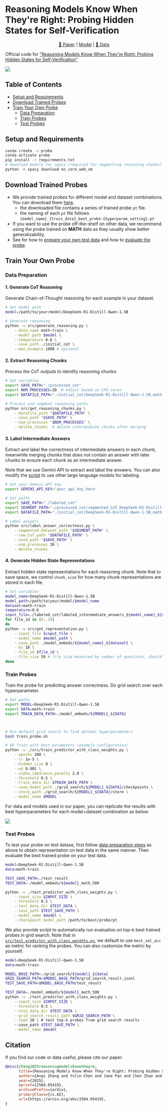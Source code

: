 # Reasoning Models Know When They're Right: Probing Hidden States for Self-Verification


<div align="center">
  
[📄 Paper](https://arxiv.org/pdf/2504.05419) | [Model](https://drive.usercontent.google.com/download?id=140GPBMca27-hAL5P8phK_jl2O9mReqo8&export=download&authuser=1&confirm=t&uuid=2302ab95-eb89-444e-aeed-8738a2c1d8b2&at=APcmpoyoq2GkpsrhGUK9W6EpyYoO:17446852776) | [🤗 Data]()

</div>

Official code for ["Reasoning Models Know When They're Right: Probing Hidden States for Self-Verification"](https://arxiv.org/pdf/2504.05419) 


![](./figures/main.png)

## Table of Contents


- [Setup and Requirements](#setup-and-requirements)
- [Download Trained Probes](#download-trained-probes)
- [Train Your Own Probe](#train-your-own-probe)
  - [Data Preparation](#data-preparation) 
  - [Train Probes](#train-probs)
  - [Test Probes](#test-probes)




## Setup and Requirements

```bash
conda create -n probe
conda activate probe
pip install -r requirements.txt
# download module for spacy (required for segmenting reasoning chunks)
python -m spacy download en_core_web_sm
```

## Download Trained Probes
- We provide trained probes for different model and dataset combinations. You can download them [here](https://drive.usercontent.google.com/download?id=140GPBMca27-hAL5P8phK_jl2O9mReqo8&export=download&authuser=1&confirm=t&uuid=2302ab95-eb89-444e-aeed-8738a2c1d8b2&at=APcmpoyoq2GkpsrhGUK9W6EpyYoO:17446852776).
    - the downloaded file contains a series of trained probe `pt` file.
    - the naming of each `pt` file follows `{model_name}_{train_data}_best_probe-{hyperparam_setting}.pt`
- If you want to use the probe off-the-shelf on other data, we recommend using the probe trained on **MATH** data as they usually show better generalizability.
- See for how to [prepare your own test data](#data-preparation) and how to [evaluate the probe](#test-probes). 


## Train Your Own Probe

### Data Preparation
#### 1. Generate CoT Reasoning
Generate Chain-of-Thought reasoning for each example in your dataset.

```bash
# Set model path
model=/path/to/your/model/DeepSeek-R1-Distill-Qwen-1.5B

# Generate reasoning
python -u src/generate_reasoning.py \
    --data_name math-train \
    --model_path $model \
    --temperature 0.6 \
    --save_path ./initial_cot \
    --max_example 1000 # optional
```

#### 2. Extract Reasoning Chunks
Process the CoT outputs to identify reasoning chunks:

```bash
# Set variables
export SAVE_PATH="./processed_cot"
export NUM_PROCESSES=20  # Adjust based on CPU cores
export DATAFILE_PATH="./initial_cot/DeepSeek-R1-Distill-Qwen-1.5B_math-train_rollout_temperature0.6.jsonl"

# Process and segment reasoning paths
python src/get_reasoning_chunks.py \
    --datafile_path "$DATAFILE_PATH" \
    --save_path "$SAVE_PATH" \
    --num_processes "$NUM_PROCESSES" \
    --delete_chunks  # delete intermediate chunks after merging
```

#### 3. Label Intermediate Answers
Extract and label the correctness of intermediate answers in each chunk, meanwhile merging chunks that does not contain an answer with later chunks to ensure each chunk as an intermediate answer.

Note that we use Gemini API to extract and label the answers. You can also modify the [script](src/label_answer_correctness.py) to use other large language models for labeling.

```bash
# Set your Gemini API key
export GEMINI_API_KEY="your_api_key_here"

# Set paths
export SAVE_PATH="./labeled_cot"
export SEGMENT_PATH="./processed_cot/segmented_CoT_DeepSeek-R1-Distill-Qwen-1.5B_math-train_rollout_temperature0.6_merged.json"
export DATAFILE_PATH="./initial_cot/DeepSeek-R1-Distill-Qwen-1.5B_math-train_rollout_temperature0.6.jsonl"

# Label answers
python src/label_answer_correctness.py \
    --segmented_dataset_path "$SEGMENT_PATH" \
    --raw_CoT_path "$DATAFILE_PATH" \
    --save_path "$SAVE_PATH" \
    --num_processes 20 \
    --delete_chunks
```

#### 4. Generate Hidden State Representations
Extract hidden state representations for each reasoning chunk. Note that to save space, we control `chunk_size` for how many chunk representations are stored in each file.

```bash
# Set variables
model_name=DeepSeek-R1-Distill-Qwen-1.5B
model_path=/path/to/your/model/$model_name
dataset=math-train
temperature=0.6
input_file=./labeled_cot/labeled_intermediate_answers_${model_name}_${dataset}_rollout_temperature${temperature}.jsonl
for file_id in {0..19}
do
python -u src/get_representation.py \
    --input_file $input_file \
    --model_name $model_path \
    --save_path ./model_embeds/${model_name}_${dataset} \
    --bs 16 \
    --file_id $file_id \
    --file_size 50 # file size measured by number of questions, should not be too large because that would affect training data shuffling
done
```
### Train Probes
Train the probe for predicting answer correctness. Do grid search over each hyperparameter.

```bash
# Set paths
export MODEL=DeepSeek-R1-Distill-Qwen-1.5B
export DATA=math-train
export TRAIN_DATA_PATH=./model_embeds/${MODEL}_${DATA}



# Run default grid search to find optimal hyperparameters
bash train_probe.sh

# OR Train with best parameters (example configuration)
python -u ./src/train_predictor_with_class_weights.py \
    --epochs 200 \
    --lr 1e-5 \
    --hidden_size 0 \
    --wd 0.001 \
    --alpha_imbalance_penalty 2.0 \
    --threshold 0.5 \
    --train_data_dir $TRAIN_DATA_PATH \
    --save_model_path ./grid_search/${MODEL}_${DATA}/checkpoints \
    --store_path ./grid_search/${MODEL}_${DATA}/store \
    --model_name $MODEL
```

For data and models used in our paper, you can replicate the results with best hyperparameters for each model+dataset combination as below:

![](./figures/hyperparam.png)

### Test Probes

To test your probe on test datase, first follow [data preparation steps](#data-preparation) as above to obtain representation on test data in the same manner. Then evaluate the best trained probe on your test data.

```bash
model=DeepSeek-R1-Distill-Qwen-1.5B
data=math-train

TEST_SAVE_PATH=./test_result
TEST_DATA=./model_embeds/${model}_math_500

python -u ./test_predictor_with_class_weights.py \
    --input_size $INPUT_SIZE \
    --threshold 0.5 \
    --test_data_dir $TEST_DATA \
    --save_path $TEST_SAVE_PATH \
    --model_name $model \
    --checkpoint_model_path /path/to/best/probe/pt 
```

We also provide script to automatically run evaluation on top-k best trained probes in grid search.
Note that in [`src/test_predictor_with_class_weights.py`](./src/test_predictor_with_class_weights.py), we default to use `best_val_acc` as metric for ranking the probes. You can also customize the metric by yourself.

```bash
model=DeepSeek-R1-Distill-Qwen-1.5B
data=math-train

MODEL_BASE_PATH=./grid_search/${model}_${data}
GRID_SEARCH_PATH=$MODEL_BASE_PATH/grid_search_result.jsonl
TEST_SAVE_PATH=$MODEL_BASE_PATH/test_result

TEST_DATA=./model_embeds/${model}_math_500
python -u ./test_predictor_with_class_weights.py \
    --input_size $INPUT_SIZE \
    --threshold 0.5 \
    --test_data_dir $TEST_DATA \
    --grid_search_result_path $GRID_SEARCH_PATH \
    --topk 10 \ # test top-k probes from grid search results
    --save_path $TEST_SAVE_PATH \
    --model_name $model
```


## Citation

If you find our code or data useful, please cite our paper:
```bibtex
@misc{zhang2025reasoningmodelsknowtheyre,
      title={Reasoning Models Know When They're Right: Probing Hidden States for Self-Verification}, 
      author={Anqi Zhang and Yulin Chen and Jane Pan and Chen Zhao and Aurojit Panda and Jinyang Li and He He},
      year={2025},
      eprint={2504.05419},
      archivePrefix={arXiv},
      primaryClass={cs.AI},
      url={https://arxiv.org/abs/2504.05419}, 
}
```